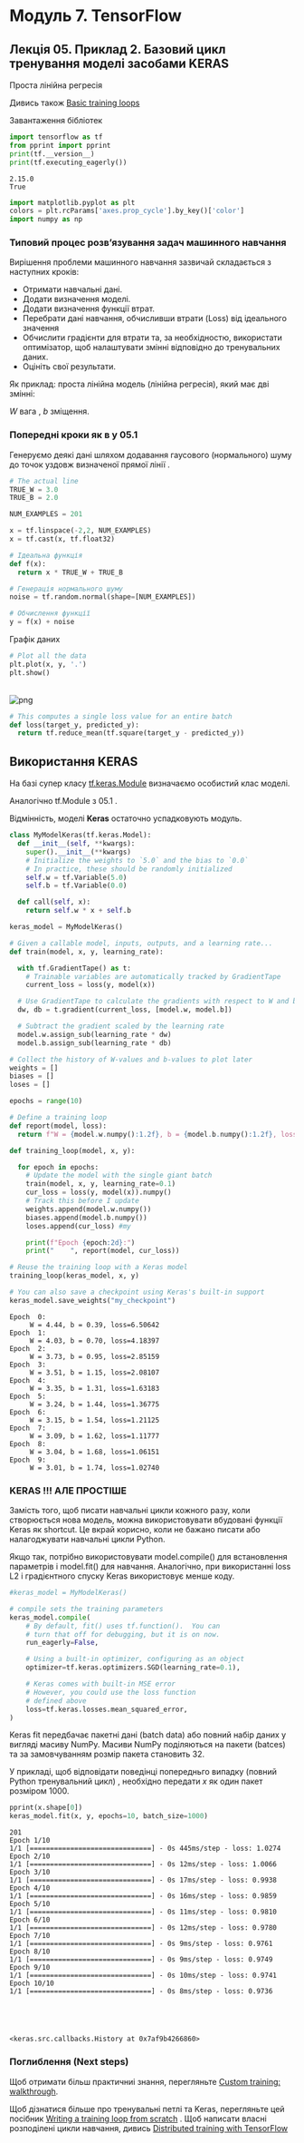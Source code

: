 # Модуль 7. TensorFlow
## Лекція 05. Приклад 2. Базовий цикл тренування моделі засобами KERAS

Проста лінійна регресія

Дивись також [Basic training loops](https://www.tensorflow.org/guide/basic_training_loops)

Завантаження бібліотек


```python
import tensorflow as tf
from pprint import pprint
print(tf.__version__)
print(tf.executing_eagerly())
```

    2.15.0
    True



```python
import matplotlib.pyplot as plt
colors = plt.rcParams['axes.prop_cycle'].by_key()['color']
import numpy as np
```

### Типовий процес розв’язування задач машинного навчання

Вирішення проблеми машинного навчання зазвичай складається з наступних кроків:
- Отримати навчальні дані.
- Додати визначення моделі.
- Додати визначення функції втрат.
- Перебрати дані навчання, обчисливши втрати (Loss) від ідеального значення
- Обчислити градієнти для втрати та, за необхідностю, використати оптимізатор, щоб налаштувати змінні відповідно до тренувальних даних.
- Оцініть свої результати.


Як приклад: проста лінійна модель (лінійна регресія), який має дві змінні:

  $W$ вага ,    $b$ зміщення.

### Попередні кроки як в у 05.1

Генеруємо деякі дані шляхом додавання гаусового (нормального) шуму до точок уздовж визначеної прямої лінії .


```python
# The actual line
TRUE_W = 3.0
TRUE_B = 2.0

NUM_EXAMPLES = 201

x = tf.linspace(-2,2, NUM_EXAMPLES)
x = tf.cast(x, tf.float32)

# Ідеальна функція
def f(x):
  return x * TRUE_W + TRUE_B

# Генерація нормального шуму
noise = tf.random.normal(shape=[NUM_EXAMPLES])

# Обчислення функції
y = f(x) + noise
```

Графік даних


```python
# Plot all the data
plt.plot(x, y, '.')
plt.show()
```


​    
![png](output_10_0.png)
​    



```python
# This computes a single loss value for an entire batch
def loss(target_y, predicted_y):
  return tf.reduce_mean(tf.square(target_y - predicted_y))
```

## Використання KERAS
На базі супер класу [tf.keras.Module](https://www.tensorflow.org/api_docs/python/tf/keras/Model) визначаємо особистий клас моделі.

Аналогічно tf.Module з 05.1 .

Відмінність, моделі **Keras** остаточно успадковують модуль.


```python
class MyModelKeras(tf.keras.Model):
  def __init__(self, **kwargs):
    super().__init__(**kwargs)
    # Initialize the weights to `5.0` and the bias to `0.0`
    # In practice, these should be randomly initialized
    self.w = tf.Variable(5.0)
    self.b = tf.Variable(0.0)

  def call(self, x):
    return self.w * x + self.b

keras_model = MyModelKeras()


```


```python
# Given a callable model, inputs, outputs, and a learning rate...
def train(model, x, y, learning_rate):

  with tf.GradientTape() as t:
    # Trainable variables are automatically tracked by GradientTape
    current_loss = loss(y, model(x))

  # Use GradientTape to calculate the gradients with respect to W and b
  dw, db = t.gradient(current_loss, [model.w, model.b])

  # Subtract the gradient scaled by the learning rate
  model.w.assign_sub(learning_rate * dw)
  model.b.assign_sub(learning_rate * db)
```


```python
# Collect the history of W-values and b-values to plot later
weights = []
biases = []
loses = []

epochs = range(10)

# Define a training loop
def report(model, loss):
  return f"W = {model.w.numpy():1.2f}, b = {model.b.numpy():1.2f}, loss={loss:2.5f}"

def training_loop(model, x, y):

  for epoch in epochs:
    # Update the model with the single giant batch
    train(model, x, y, learning_rate=0.1)
    cur_loss = loss(y, model(x)).numpy()
    # Track this before I update
    weights.append(model.w.numpy())
    biases.append(model.b.numpy())
    loses.append(cur_loss) #my

    print(f"Epoch {epoch:2d}:")
    print("    ", report(model, cur_loss))
```


```python
# Reuse the training loop with a Keras model
training_loop(keras_model, x, y)

# You can also save a checkpoint using Keras's built-in support
keras_model.save_weights("my_checkpoint")
```

    Epoch  0:
         W = 4.44, b = 0.39, loss=6.50642
    Epoch  1:
         W = 4.03, b = 0.70, loss=4.18397
    Epoch  2:
         W = 3.73, b = 0.95, loss=2.85159
    Epoch  3:
         W = 3.51, b = 1.15, loss=2.08107
    Epoch  4:
         W = 3.35, b = 1.31, loss=1.63183
    Epoch  5:
         W = 3.24, b = 1.44, loss=1.36775
    Epoch  6:
         W = 3.15, b = 1.54, loss=1.21125
    Epoch  7:
         W = 3.09, b = 1.62, loss=1.11777
    Epoch  8:
         W = 3.04, b = 1.68, loss=1.06151
    Epoch  9:
         W = 3.01, b = 1.74, loss=1.02740


### KERAS !!! АЛЕ ПРОСТІШЕ
Замість того, щоб писати навчальні цикли кожного разу, коли створюється нова модель, можна використовувати вбудовані функції Keras як shortcut. Це вкрай корисно, коли не бажано писати або налагоджувати навчальні цикли Python.

Якщо так, потрібно використовувати model.compile() для встановлення параметрів і model.fit() для навчання. Аналогічно, при використанні loss L2 і градієнтного  спуску Keras використовує менше коду.


```python
#keras_model = MyModelKeras()

# compile sets the training parameters
keras_model.compile(
    # By default, fit() uses tf.function().  You can
    # turn that off for debugging, but it is on now.
    run_eagerly=False,

    # Using a built-in optimizer, configuring as an object
    optimizer=tf.keras.optimizers.SGD(learning_rate=0.1),

    # Keras comes with built-in MSE error
    # However, you could use the loss function
    # defined above
    loss=tf.keras.losses.mean_squared_error,
)
```

Keras fit передбачає пакетні дані (batch data) або повний набір даних у вигляді масиву NumPy. Масиви NumPy поділяються на пакети (batces) та за замовчуванням розмір пакета становить 32.

У прикладі, щоб відповідати поведінці попередньго випадку (повний Python тренувальний цикл) , необхідно  передати $x$ як один пакет розміром 1000.


```python
pprint(x.shape[0])
keras_model.fit(x, y, epochs=10, batch_size=1000)
```

    201
    Epoch 1/10
    1/1 [==============================] - 0s 445ms/step - loss: 1.0274
    Epoch 2/10
    1/1 [==============================] - 0s 12ms/step - loss: 1.0066
    Epoch 3/10
    1/1 [==============================] - 0s 17ms/step - loss: 0.9938
    Epoch 4/10
    1/1 [==============================] - 0s 16ms/step - loss: 0.9859
    Epoch 5/10
    1/1 [==============================] - 0s 11ms/step - loss: 0.9810
    Epoch 6/10
    1/1 [==============================] - 0s 12ms/step - loss: 0.9780
    Epoch 7/10
    1/1 [==============================] - 0s 9ms/step - loss: 0.9761
    Epoch 8/10
    1/1 [==============================] - 0s 9ms/step - loss: 0.9749
    Epoch 9/10
    1/1 [==============================] - 0s 10ms/step - loss: 0.9741
    Epoch 10/10
    1/1 [==============================] - 0s 8ms/step - loss: 0.9736





    <keras.src.callbacks.History at 0x7af9b4266860>



### Поглиблення (Next steps)

Щоб отримати більш практичниі знання, перегляньте [Custom training: walkthrough](https://www.tensorflow.org/tutorials/customization/custom_training_walkthrough).

Щоб дізнатися більше про тренувальні петлі та Keras, перегляньте цей посібник [Writing a training loop from scratch](https://www.tensorflow.org/guide/keras/writing_a_training_loop_from_scratch) . Щоб написати власні розподілені цикли навчання, дивись [Distributed training with TensorFlow ](https://www.tensorflow.org/guide/distributed_training#using_tfdistributestrategy_with_basic_training_loops_loops)

